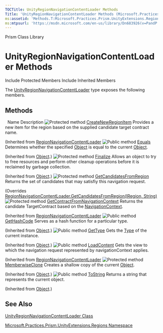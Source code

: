 ```yaml
---
TOCTitle: UnityRegionNavigationContentLoader Methods
Title: 'UnityRegionNavigationContentLoader Methods (Microsoft.Practices.Prism.UnityExtensions.Regions)'
ms:assetid: 'Methods.T:Microsoft.Practices.Prism.UnityExtensions.Regions.UnityRegionNavigationContentLoader'
ms:mtpsurl: 'https://msdn.microsoft.com/en-us/library/Dn683926(v=PandP.50)'
---
```


Prism Class Library

UnityRegionNavigationContentLoader Methods
==========================================

Include Protected Members
Include Inherited Members

The [UnityRegionNavigationContentLoader](https://msdn.microsoft.com/en-us/library/microsoft.practices.prism.unityextensions.regions.unityregionnavigationcontentloader(v=pandp.50)) type exposes the following members.

Methods
-------

<span id="methodTableToggle"></span>
 
Name
Description
![](https://msdn.microsoft.com/en-us/Dn683926.protmethod(en-us,PandP.50).gif "Protected method")
[CreateNewRegionItem](https://msdn.microsoft.com/en-us/library/microsoft.practices.prism.regions.regionnavigationcontentloader.createnewregionitem(v=pandp.50))
Provides a new item for the region based on the supplied candidate target contract name.

(Inherited from [RegionNavigationContentLoader](https://msdn.microsoft.com/en-us/library/microsoft.practices.prism.regions.regionnavigationcontentloader(v=pandp.50).)
![](https://msdn.microsoft.com/en-us/Dn683926.pubmethod(en-us,PandP.50).gif "Public method")
[Equals](http://msdn2.microsoft.com/en-us/library/bsc2ak47)
Determines whether the specified [Object](http://msdn2.microsoft.com/en-us/library/e5kfa45b) is equal to the current [Object](http://msdn2.microsoft.com/en-us/library/e5kfa45b).

(Inherited from [Object](http://msdn2.microsoft.com/en-us/library/e5kfa45b).)
![](https://msdn.microsoft.com/en-us/Dn683926.protmethod(en-us,PandP.50).gif "Protected method")
[Finalize](http://msdn2.microsoft.com/en-us/library/4k87zsw7)
Allows an object to try to free resources and perform other cleanup operations before it is reclaimed by garbage collection.

(Inherited from [Object](http://msdn2.microsoft.com/en-us/library/e5kfa45b).)
![](https://msdn.microsoft.com/en-us/Dn683926.protmethod(en-us,PandP.50).gif "Protected method")
[GetCandidatesFromRegion](https://msdn.microsoft.com/en-us/library/microsoft.practices.prism.unityextensions.regions.unityregionnavigationcontentloader.getcandidatesfromregion(v=pandp.50))
Returns the set of candidates that may satisfiy this navigation request.

(Overrides [RegionNavigationContentLoader.GetCandidatesFromRegion(IRegion, String)](https://msdn.microsoft.com/en-us/library/microsoft.practices.prism.regions.regionnavigationcontentloader.getcandidatesfromregion(v=pandp.50).)
![](https://msdn.microsoft.com/en-us/Dn683926.protmethod(en-us,PandP.50).gif "Protected method")
[GetContractFromNavigationContext](https://msdn.microsoft.com/en-us/library/microsoft.practices.prism.regions.regionnavigationcontentloader.getcontractfromnavigationcontext(v=pandp.50))
Returns the candidate TargetContract based on the [NavigationContext](https://msdn.microsoft.com/en-us/library/microsoft.practices.prism.regions.navigationcontext(v=pandp.50)).

(Inherited from [RegionNavigationContentLoader](https://msdn.microsoft.com/en-us/library/microsoft.practices.prism.regions.regionnavigationcontentloader(v=pandp.50).)
![](https://msdn.microsoft.com/en-us/Dn683926.pubmethod(en-us,PandP.50).gif "Public method")
[GetHashCode](http://msdn2.microsoft.com/en-us/library/zdee4b3y)
Serves as a hash function for a particular type.

(Inherited from [Object](http://msdn2.microsoft.com/en-us/library/e5kfa45b).)
![](https://msdn.microsoft.com/en-us/Dn683926.pubmethod(en-us,PandP.50).gif "Public method")
[GetType](http://msdn2.microsoft.com/en-us/library/dfwy45w9)
Gets the [Type](http://msdn2.microsoft.com/en-us/library/42892f65) of the current instance.

(Inherited from [Object](http://msdn2.microsoft.com/en-us/library/e5kfa45b).)
![](https://msdn.microsoft.com/en-us/Dn683926.pubmethod(en-us,PandP.50).gif "Public method")
[LoadContent](https://msdn.microsoft.com/en-us/library/microsoft.practices.prism.regions.regionnavigationcontentloader.loadcontent(v=pandp.50))
Gets the view to which the navigation request represented by navigationContext applies.

(Inherited from [RegionNavigationContentLoader](https://msdn.microsoft.com/en-us/library/microsoft.practices.prism.regions.regionnavigationcontentloader(v=pandp.50).)
![](https://msdn.microsoft.com/en-us/Dn683926.protmethod(en-us,PandP.50).gif "Protected method")
[MemberwiseClone](http://msdn2.microsoft.com/en-us/library/57ctke0a)
Creates a shallow copy of the current [Object](http://msdn2.microsoft.com/en-us/library/e5kfa45b).

(Inherited from [Object](http://msdn2.microsoft.com/en-us/library/e5kfa45b).)
![](https://msdn.microsoft.com/en-us/Dn683926.pubmethod(en-us,PandP.50).gif "Public method")
[ToString](http://msdn2.microsoft.com/en-us/library/7bxwbwt2)
Returns a string that represents the current object.

(Inherited from [Object](http://msdn2.microsoft.com/en-us/library/e5kfa45b).)

See Also
--------

<span id="seeAlsoToggle"></span>
[UnityRegionNavigationContentLoader Class](https://msdn.microsoft.com/en-us/library/microsoft.practices.prism.unityextensions.regions.unityregionnavigationcontentloader(v=pandp.50))

[Microsoft.Practices.Prism.UnityExtensions.Regions Namespace](https://msdn.microsoft.com/en-us/library/microsoft.practices.prism.unityextensions.regions(v=pandp.50))
